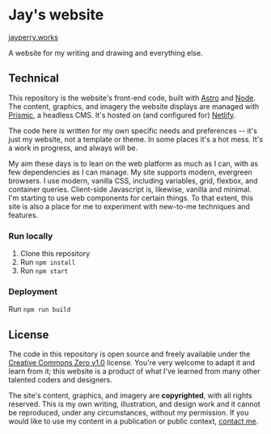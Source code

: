 # Jay's website
[jayperry.works](http://jayperry.works)

A website for my writing and drawing and everything else.

## Technical
This repository is the website's front-end code, built with [Astro](https://astro.build) and [Node](https://nodejs.org). The content, graphics, and imagery the website displays are managed with [Prismic](https://prismic.io), a headless CMS. It's hosted on (and configured for) [Netlify](http://netlify.com).

The code here is written for my own specific needs and preferences -- it's just my website, not a template or theme. In some places it's a hot mess. It's a work in progress, and always will be.

My aim these days is to lean on the web platform as much as I can, with as few dependencies as I can manage. My site supports modern, evergreen browsers. I use modern, vanilla CSS, including variables, grid, flexbox, and container queries. Client-side Javascript is, likewise, vanilla and minimal. I'm starting to use web components for certain things. To that extent, this site is also a place for me to experiment with new-to-me techniques and features.

### Run locally
1. Clone this repository
2. Run `npm install`
3. Run `npm start`

### Deployment
Run `npm run build`

## License
The code in this repository is open source and freely available under the [Creative Commons Zero v1.0](https://creativecommons.org/publicdomain/zero/1.0/) license. You're very welcome to adapt it and learn from it; this website is a product of what I've learned from many other talented coders and designers.

The site's content, graphics, and imagery are **copyrighted**, with all rights reserved. This is my own writing, illustration, and design work and it cannot be reproduced, under any circumstances, without my permission. If you would like to use my content in a publication or public context, [contact me](mailto:hi@jayperry.works).
